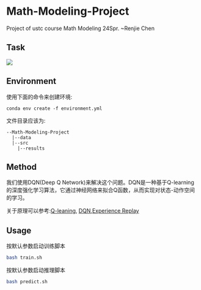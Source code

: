 # Math-Modeling-Project
Project of ustc course Math Modeling 24Spr. ~Renjie Chen

## Task
![](../data/task.png) 

## Environment
使用下面的命令来创建环境: 
```shell
conda env create -f environment.yml
```
文件目录应该为:
```log
--Math-Modeling-Project
  |--data
  |--src
    |--results
```

## Method
我们使用DQN(Deep Q Network)来解决这个问题。DQN是一种基于Q-learning的深度强化学习算法，它通过神经网络来拟合Q函数，从而实现对状态-动作空间的学习。

关于原理可以参考:[Q-leaning](https://zhuanlan.zhihu.com/p/365814943), [DQN](https://zhuanlan.zhihu.com/p/630554489),[Experience Replay](https://zhuanlan.zhihu.com/p/145102068)

## Usage
按默认参数启动训练脚本
```bash
bash train.sh
```
按默认参数启动推理脚本
```bash
bash predict.sh
```
